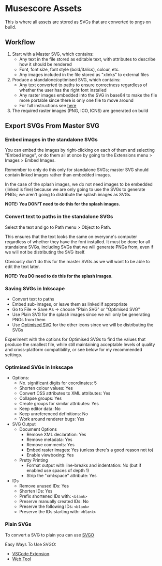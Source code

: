 # Musescore Assets

This is where all  assets are stored as SVGs that are converted to pngs on build.

## Workflow

1. Start with a Master SVG, which contains:
    - Any text in the file stored as editable text, with attributes to describe how it should be rendered
    - Font, font size, font style (bold/italics), colour, etc.
    - Any images included in the file stored as "xlinks" to external files
2. Produce a standalone/optimised SVG, which contains:
    - Any text converted to paths to ensure correctness regardless of whether the user has the right font installed
    - Any raster images embedded into the SVG in base64 to make the file more portable since there is only one file to move around
    - For full instructions see [here](#Export-SVGs-From-Master-SVG)
3. The required raster images (PNG, ICO, ICNS) are generated on build

## Export SVGs From Master SVG

### Embed images in the standalone SVGs

You can embed the images by right-clicking on each of them and selecting "Embed image", or do them all at once by going to the Extensions menu > Images > Embed Images.

Remember to only do this only for standalone SVGs; master SVG should contain linked images rather than embedded images.

In the case of the splash images, we do not need images to be embedded (linked is fine) because we are only going to use the SVGs to generate PNGs; we aren't going to distribute the splash images as SVGs.

**NOTE: You DON'T need to do this for the splash images.**

### Convert text to paths in the standalone SVGs

Select the text and go to Path menu > Object to Path.

This ensures that the text looks the same on everyone's computer regardless of whether they have the font installed. It must be done for all standalone SVGs, including SVGs that we will generate PNGs from, even if we will not be distributing the SVG itself.

Obviously don't do this for the master SVGs as we will want to be able to edit the text later.

**NOTE: You DO need to do this for the splash images.**

### Saving SVGs in Inkscape

- Convert text to paths
- Embed sub-images, or leave them as linked if appropriate
- Go to File -> Save As -> choose "Plain SVG" or "Optimised SVG"
- Use Plain SVG for the splash images since we will only be generating PNGs from them
- Use [Optimised SVG](#Optimised-SVGs-in-Inkscape) for the other icons since we will be distributing the SVGs

Experiment with the options for Optimised SVGs to find the values that produce the smallest file, while still maintaining acceptable levels of quality and cross-platform compatibility, or see below for my recommended settings.

### Optimised SVGs in Inkscape

- Options:
  - No. significant digits for coordinates: 5
  - Shorten colour values: Yes
  - Convert CSS attributes to XML attributes: Yes
  - Collapse groups: Yes
  - Create groups for similar attributes: Yes
  - Keep editor data: No
  - Keep unreferenced definitions: No
  - Work around renderer bugs: Yes
- SVG Output
  - Document Options
    - Remove XML declaration: Yes
    - Remove metadata: Yes
    - Remove comments: Yes
    - Embed raster images: Yes (unless there's a good reason not to)
    - Enable viewboxing: Yes
  - Pretty Printing
    - Format output with line-breaks and indentation: No (but if enabled use spaces of depth 1)
    - Strip the "xml:space" attribute: Yes
- IDs
  - Remove unused IDs: Yes
  - Shorten IDs: Yes
  - Prefix shortened IDs with: `<blank>`
  - Preserve manually created IDs: No
  - Preserve the following IDs: `<blank>`
  - Preserve the IDs starting with: `<blank>`

### Plain SVGs

To convert a SVG to plain you can use [SVGO](https://github.com/svg/svgo)

Easy Ways To Use SVGO:
- [VSCode Extension](https://github.com/lishu/vscode-svg)
- [Web Tool](https://jakearchibald.github.io/svgomg/)
